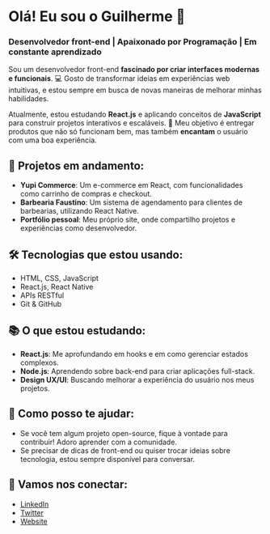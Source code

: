 # Olá! Eu sou o Guilherme 👋

### Desenvolvedor front-end | Apaixonado por Programação | Em constante aprendizado

Sou um desenvolvedor front-end **fascinado por criar interfaces modernas e funcionais**. 💻 Gosto de transformar ideias em experiências web intuitivas, e estou sempre em busca de novas maneiras de melhorar minhas habilidades.

Atualmente, estou estudando **React.js** e aplicando conceitos de **JavaScript** para construir projetos interativos e escaláveis. 🚀 Meu objetivo é entregar produtos que não só funcionam bem, mas também **encantam** o usuário com uma boa experiência.

## 🚀 Projetos em andamento:
- **Yupi Commerce**: Um e-commerce em React, com funcionalidades como carrinho de compras e checkout.
- **Barbearia Faustino**: Um sistema de agendamento para clientes de barbearias, utilizando React Native.
- **Portfólio pessoal**: Meu próprio site, onde compartilho projetos e experiências como desenvolvedor.

## 🛠️ Tecnologias que estou usando:
- HTML, CSS, JavaScript
- React.js, React Native
- APIs RESTful
- Git & GitHub

## 📚 O que estou estudando:
- **React.js**: Me aprofundando em hooks e em como gerenciar estados complexos.
- **Node.js**: Aprendendo sobre back-end para criar aplicações full-stack.
- **Design UX/UI**: Buscando melhorar a experiência do usuário nos meus projetos.

## 🌱 Como posso te ajudar:
- Se você tem algum projeto open-source, fique à vontade para contribuir! Adoro aprender com a comunidade.
- Se precisar de dicas de front-end ou quiser trocar ideias sobre tecnologia, estou sempre disponível para conversar.

## 💬 Vamos nos conectar:
- [LinkedIn](link-do-linkedin)
- [Twitter](link-do-twitter)
- [Website](link-do-seu-site)
